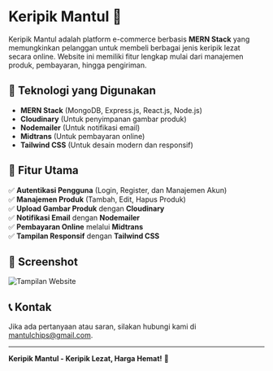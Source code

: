 # Keripik Mantul 🍟

Keripik Mantul adalah platform e-commerce berbasis **MERN Stack** yang memungkinkan pelanggan untuk membeli berbagai jenis keripik lezat secara online. Website ini memiliki fitur lengkap mulai dari manajemen produk, pembayaran, hingga pengiriman.

## 🚀 Teknologi yang Digunakan

- **MERN Stack** (MongoDB, Express.js, React.js, Node.js)
- **Cloudinary** (Untuk penyimpanan gambar produk)
- **Nodemailer** (Untuk notifikasi email)
- **Midtrans** (Untuk pembayaran online)
- **Tailwind CSS** (Untuk desain modern dan responsif)

## 📌 Fitur Utama

✅ **Autentikasi Pengguna** (Login, Register, dan Manajemen Akun)  
✅ **Manajemen Produk** (Tambah, Edit, Hapus Produk)  
✅ **Upload Gambar Produk** dengan **Cloudinary**  
✅ **Notifikasi Email** dengan **Nodemailer**  
✅ **Pembayaran Online** melalui **Midtrans**  
✅ **Tampilan Responsif** dengan **Tailwind CSS**  

## 🎨 Screenshot

![Tampilan Website](https://via.placeholder.com/800x400.png?text=Keripik+Mantul)

## 📞 Kontak

Jika ada pertanyaan atau saran, silakan hubungi kami di [mantulchips@gmail.com](mailto:mantulchips@gmail.com).

---
**Keripik Mantul - Keripik Lezat, Harga Hemat!** 🎉
